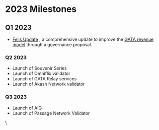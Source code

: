 # 2023 Milestones

## Q1 2023

* [Felis Update](../../gata-constitution/governance-proposal-6.md) ; a comprehensive update to improve the [GATA revenue model](../dao-revenue.md) through a governance proposal.&#x20;

### Q2 2023

* Launch of Souvenir Series&#x20;
* Launch of Omniflix validator&#x20;
* Launch of  GATA Relay services
* Launch of Akash Network validator&#x20;

### Q3 2023

* Launch of AIG&#x20;
* Launch of Passage Network Validator

&#x20;\


